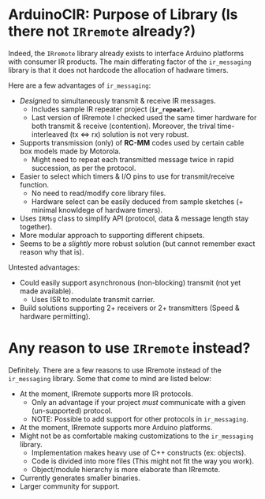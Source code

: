 # ArduinoCIR: Purpose of Library (Is there not `IRremote` already?)

Indeed, the `IRremote` library already exists to interface Arduino platforms with consumer IR products.  The main differating factor of the `ir_messaging` library is that it does not hardcode the allocation of hadware timers.

Here are a few advantages of `ir_messaging`:

 - *Designed* to simultaneously transmit & receive IR messages.
   - Includes sample IR repeater project (**`ir_repeater`**).
   - Last version of IRremote I checked used the same timer hardware for both transmit & receive (contention).  Moreover, the trival time-interleaved (tx &hArr; rx) solution is not very robust.
 - Supports transmission (only) of **RC-MM** codes used by certain cable box models made by Motorola.
   - Might need to repeat each transmitted message twice in rapid succession, as per the protocol.
 - Easier to select which timers & I/O pins to use for transmit/receive function.
   - No need to read/modify core library files.
   - Hardware select can be easily deduced from sample sketches (+ minimal knowldege of hardware timers).
 - Uses `IRMsg` class to simplify API (protocol, data & message length stay together).
 - More modular approach to supporting different chipsets.
 - Seems to be a *slightly* more robust solution (but cannot remember exact reason why that is).

Untested advantages:

 - Could easily support asynchronous (non-blocking) transmit (not yet made available).
   - Uses ISR to modulate transmit carrier.
 - Build solutions supporting 2+ receivers or 2+ transmitters (Speed & hardware permitting).

# Any reason to use `IRremote` instead?

Definitely.  There are a few reasons to use IRremote instead of the `ir_messaging` library.  Some that come to mind are listed below:

 - At the moment, IRremote supports more IR protocols.
   - Only an advantage if your project *must* communicate with a given (un-supported) protocol.
   - NOTE: Possible to add support for other protocols in `ir_messaging`.
 - At the moment, IRremote supports more Arduino platforms.
 - Might not be as comfortable making customizations to the `ir_messaging` library.
   - Implementation makes heavy use of C++ constructs (ex: objects).
   - Code is divided into more files (This might not fit the way you work).
   - Object/module hierarchy is more elaborate than IRremote.
 - Currently generates smaller binaries.
 - Larger community for support.

